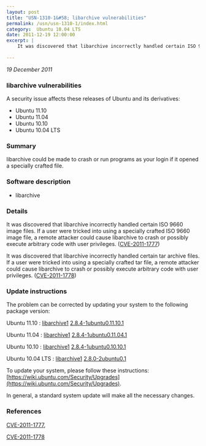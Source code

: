 ```yaml
---
layout: post
title: "USN-1310-1&#58; libarchive vulnerabilities"
permalink: /usn/usn-1310-1/index.html
category:  Ubuntu 10.04 LTS
date: 2011-12-19 12:00:00
excerpt: |
    It was discovered that libarchive incorrectly handled certain ISO 9660 image files. If a user were tricked into using a specially crafted ISO 9660 image file, a remote attacker could cause libarchive to crash or possibly execute arbitrary code with user privileges. ([CVE-2011-1777](http://people.ubuntu.com/~ubuntu-security/cve/CVE-2011-1777))
    
--- 
```

 
 

*19 December 2011*

### libarchive vulnerabilities

A security issue affects these releases of Ubuntu and its derivatives:

* Ubuntu 11.10
* Ubuntu 11.04
* Ubuntu 10.10
* Ubuntu 10.04 LTS

### Summary

libarchive could be made to crash or run programs as your login if it opened a specially crafted file.

### Software description

* libarchive 

### Details

It was discovered that libarchive incorrectly handled certain ISO 9660 image files. If a user were tricked into using a specially crafted ISO 9660 image file, a remote attacker could cause libarchive to crash or possibly execute arbitrary code with user privileges. ([CVE-2011-1777](http://people.ubuntu.com/~ubuntu-security/cve/CVE-2011-1777))

It was discovered that libarchive incorrectly handled certain tar archive files. If a user were tricked into using a specially crafted tar file, a remote attacker could cause libarchive to crash or possibly execute arbitrary code with user privileges. ([CVE-2011-1778](http://people.ubuntu.com/~ubuntu-security/cve/CVE-2011-1778)) 

### Update instructions

The problem can be corrected by updating your system to the following package version:

Ubuntu 11.10
 : [libarchive1](https://launchpad.net/ubuntu/+source/libarchive) <span> [2.8.4-1ubuntu0.11.10.1](https://launchpad.net/ubuntu/+source/libarchive/2.8.4-1ubuntu0.11.10.1) </span> 

Ubuntu 11.04
 : [libarchive1](https://launchpad.net/ubuntu/+source/libarchive) <span> [2.8.4-1ubuntu0.11.04.1](https://launchpad.net/ubuntu/+source/libarchive/2.8.4-1ubuntu0.11.04.1) </span> 

Ubuntu 10.10
 : [libarchive1](https://launchpad.net/ubuntu/+source/libarchive) <span> [2.8.4-1ubuntu0.10.10.1](https://launchpad.net/ubuntu/+source/libarchive/2.8.4-1ubuntu0.10.10.1) </span> 

Ubuntu 10.04 LTS
 : [libarchive1](https://launchpad.net/ubuntu/+source/libarchive) <span> [2.8.0-2ubuntu0.1](https://launchpad.net/ubuntu/+source/libarchive/2.8.0-2ubuntu0.1) </span> 

To update your system, please follow these instructions: [https://wiki.ubuntu.com/Security/Upgrades](https://wiki.ubuntu.com/Security/Upgrades).

In general, a standard system update will make all the necessary changes. 

### References

 
 [CVE-2011-1777](http://people.ubuntu.com/~ubuntu-security/cve/CVE-2011-1777), 

 [CVE-2011-1778](http://people.ubuntu.com/~ubuntu-security/cve/CVE-2011-1778)
 

